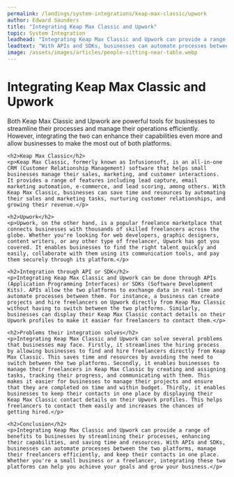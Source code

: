 ```yaml
---
permalink: /landings/system-integrations/keap-max-classic/upwork
author: Edward Saunders
title: "Integrating Keap Max Classic and Upwork"
topic: System Integration
leadhead: "Integrating Keap Max Classic and Upwork can provide a range of benefits to businesses by streamlining their processes, enhancing their capabilities, and saving time and resources"
leadtext: "With APIs and SDKs, businesses can automate processes between the two platforms, manage their freelancers efficiently, and keep their contacts in one place. Whether you're a small business or a freelancer, integrating these two platforms can help you achieve your goals and grow your business."
image: /assets/images/articles/people-sitting-near-table.webp
---
```

<div class="arttext">	<h1>Integrating Keap Max Classic and Upwork</h1>
	<p>Both Keap Max Classic and Upwork are powerful tools for businesses to streamline their processes and manage their operations efficiently. However, integrating the two can enhance their capabilities even more and allow businesses to make the most out of both platforms.</p>
	
	<h2>Keap Max Classic</h2>
	<p>Keap Max Classic, formerly known as Infusionsoft, is an all-in-one CRM (Customer Relationship Management) software that helps small businesses manage their sales, marketing, and customer interactions. It provides a range of features including lead capture, email marketing automation, e-commerce, and lead scoring, among others. With Keap Max Classic, businesses can save time and resources by automating their sales and marketing tasks, nurturing customer relationships, and growing their revenue.</p>
	
	<h2>Upwork</h2>
	<p>Upwork, on the other hand, is a popular freelance marketplace that connects businesses with thousands of skilled freelancers across the globe. Whether you're looking for web developers, graphic designers, content writers, or any other type of freelancer, Upwork has got you covered. It enables businesses to find the right talent quickly and easily, collaborate with them using its communication tools, and pay them securely through its platform.</p>
	
	<h2>Integration through API or SDK</h2>
	<p>Integrating Keap Max Classic and Upwork can be done through APIs (Application Programming Interfaces) or SDKs (Software Development Kits). APIs allow the two platforms to exchange data in real-time and automate processes between them. For instance, a business can create projects and hire freelancers on Upwork directly from Keap Max Classic without having to switch between the two platforms. Similarly, businesses can display their Keap Max Classic contact details on their Upwork profiles to make it easier for freelancers to contact them.</p>
	
	<h2>Problems their integration solves</h2>
	<p>Integrating Keap Max Classic and Upwork can solve several problems that businesses may face. Firstly, it streamlines the hiring process by allowing businesses to find and hire freelancers directly from Keap Max Classic. This saves time and resources by avoiding the need to switch between the two platforms. Secondly, it enables businesses to manage their freelancers in Keap Max Classic by creating and assigning tasks, tracking their progress, and communicating with them. This makes it easier for businesses to manage their projects and ensure that they are completed on time and within budget. Thirdly, it enables businesses to keep their contacts in one place by displaying their Keap Max Classic contact details on their Upwork profiles. This helps freelancers to contact them easily and increases the chances of getting hired.</p>
	
	<h2>Conclusion</h2>
	<p>Integrating Keap Max Classic and Upwork can provide a range of benefits to businesses by streamlining their processes, enhancing their capabilities, and saving time and resources. With APIs and SDKs, businesses can automate processes between the two platforms, manage their freelancers efficiently, and keep their contacts in one place. Whether you're a small business or a freelancer, integrating these two platforms can help you achieve your goals and grow your business.</p>
</div>